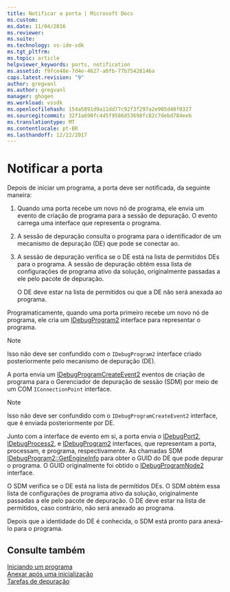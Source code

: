 ```yaml
---
title: Notificar a porta | Microsoft Docs
ms.custom: 
ms.date: 11/04/2016
ms.reviewer: 
ms.suite: 
ms.technology: vs-ide-sdk
ms.tgt_pltfrm: 
ms.topic: article
helpviewer_keywords: ports, notification
ms.assetid: f9fce48e-7d4e-4627-a0fb-77b75428146a
caps.latest.revision: "9"
author: gregvanl
ms.author: gregvanl
manager: ghogen
ms.workload: vssdk
ms.openlocfilehash: 154a5891d9a11dd77c92f3f297a2e905d40f0327
ms.sourcegitcommit: 32f1a690fc445f9586d53698fc82c7debd784eeb
ms.translationtype: MT
ms.contentlocale: pt-BR
ms.lasthandoff: 12/22/2017
---
```

# <a name="notifying-the-port"></a>Notificar a porta
Depois de iniciar um programa, a porta deve ser notificada, da seguinte maneira:  
  
1.  Quando uma porta recebe um novo nó de programa, ele envia um evento de criação de programa para a sessão de depuração. O evento carrega uma interface que representa o programa.  
  
2.  A sessão de depuração consulta o programa para o identificador de um mecanismo de depuração (DE) que pode se conectar ao.  
  
3.  A sessão de depuração verifica se o DE está na lista de permitidos DEs para o programa. A sessão de depuração obtém essa lista de configurações de programa ativo da solução, originalmente passadas a ele pelo pacote de depuração.  
  
     O DE deve estar na lista de permitidos ou que a DE não será anexada ao programa.  
  
 Programaticamente, quando uma porta primeiro recebe um novo nó de programa, ele cria um [IDebugProgram2](../../extensibility/debugger/reference/idebugprogram2.md) interface para representar o programa.  
  
> [!NOTE]
>  Isso não deve ser confundido com o `IDebugProgram2` interface criado posteriormente pelo mecanismo de depuração (DE).  
  
 A porta envia um [IDebugProgramCreateEvent2](../../extensibility/debugger/reference/idebugprogramcreateevent2.md) eventos de criação de programa para o Gerenciador de depuração de sessão (SDM) por meio de um COM `IConnectionPoint` interface.  
  
> [!NOTE]
>  Isso não deve ser confundido com o `IDebugProgramCreateEvent2` interface, que é enviada posteriormente por DE.  
  
 Junto com a interface de evento em si, a porta envia o [IDebugPort2](../../extensibility/debugger/reference/idebugport2.md), [IDebugProcess2](../../extensibility/debugger/reference/idebugprocess2.md), e [IDebugProgram2](../../extensibility/debugger/reference/idebugprogram2.md) interfaces, que representam a porta, processam, e programa, respectivamente. As chamadas SDM [IDebugProgram2::GetEngineInfo](../../extensibility/debugger/reference/idebugprogram2-getengineinfo.md) para obter o GUID do DE que pode depurar o programa. O GUID originalmente foi obtido o [IDebugProgramNode2](../../extensibility/debugger/reference/idebugprogramnode2.md) interface.  
  
 O SDM verifica se o DE está na lista de permitidos DEs. O SDM obtém essa lista de configurações de programa ativo da solução, originalmente passadas a ele pelo pacote de depuração. O DE deve estar na lista de permitidos, caso contrário, não será anexado ao programa.  
  
 Depois que a identidade do DE é conhecida, o SDM está pronto para anexá-lo para o programa.  
  
## <a name="see-also"></a>Consulte também  
 [Iniciando um programa](../../extensibility/debugger/launching-a-program.md)   
 [Anexar após uma inicialização](../../extensibility/debugger/attaching-after-a-launch.md)   
 [Tarefas de depuração](../../extensibility/debugger/debugging-tasks.md)